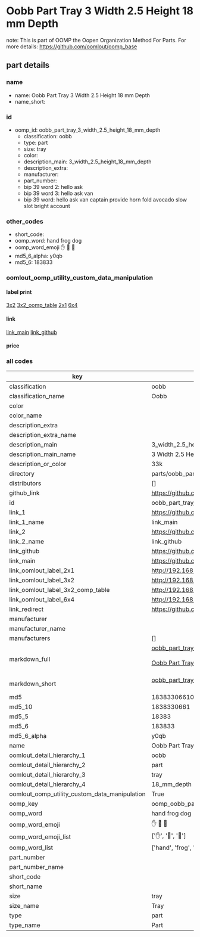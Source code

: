 # Oobb Part Tray 3 Width 2.5 Height 18 mm Depth  

note: This is part of OOMP the Oopen Organization Method For Parts. For more details: https://github.com/oomlout/oomp_base

##  part details
  







### name
* name: Oobb Part Tray 3 Width 2.5 Height 18 mm Depth
* name_short: 
### id
* oomp_id: oobb_part_tray_3_width_2.5_height_18_mm_depth
  * classification: oobb
  * type: part
  * size: tray
  * color: 
  * description_main: 3_width_2.5_height_18_mm_depth
  * description_extra: 
  * manufacturer: 
  * part_number: 
  * bip 39 word 2: hello ask
  * bip 39 word 3: hello ask van
  * bip 39 word: hello ask van captain provide horn fold avocado slow slot bright account

### other_codes
* short_code: 
* oomp_word: hand frog dog
* oomp_word_emoji :hand: :frog: :dog:
* md5_6_alpha: y0qb
* md5_6: 183833






### oomlout_oomp_utility_custom_data_manipulation
#### label print
[3x2](http://192.168.1.245:1112/?label=oomp%20y0qb)
[3x2_oomp_table](http://192.168.1.108:1112/?label=oomp%20y0qb)
[2x1](http://192.168.1.242:1112/?label=oomp%20y0qb)
[6x4](http://192.168.1.55:1112/?label=oomp%20y0qb)    

#### link

[link_main](https://github.com/oomlout/oomlout_oomp_version_1_messy/tree/main/parts/oobb_part_tray_3_width_2.5_height_18_mm_depth) [link_github](https://github.com/oomlout/oomlout_oomp_version_1_messy/tree/main/parts/oobb_part_tray_3_width_2.5_height_18_mm_depth)                             

#### price







### all codes 
| key | value |  
| --- | --- |  
| classification | oobb |  
| classification_name | Oobb |  
| color |  |  
| color_name |  |  
| description_extra |  |  
| description_extra_name |  |  
| description_main | 3_width_2.5_height_18_mm_depth |  
| description_main_name | 3 Width 2.5 Height 18 mm Depth |  
| description_or_color | 33k |  
| directory | parts/oobb_part_tray_3_width_2.5_height_18_mm_depth |  
| distributors | [] |  
| github_link | https://github.com/oomlout/oomlout_oomp_part_src/tree/main/parts/oobb_part_tray_3_width_2.5_height_18_mm_depth |  
| id | oobb_part_tray_3_width_2.5_height_18_mm_depth |  
| link_1 | https://github.com/oomlout/oomlout_oomp_version_1_messy/tree/main/parts/oobb_part_tray_3_width_2.5_height_18_mm_depth |  
| link_1_name | link_main |  
| link_2 | https://github.com/oomlout/oomlout_oomp_version_1_messy/tree/main/parts/oobb_part_tray_3_width_2.5_height_18_mm_depth |  
| link_2_name | link_github |  
| link_github | https://github.com/oomlout/oomlout_oomp_version_1_messy/tree/main/parts/oobb_part_tray_3_width_2.5_height_18_mm_depth |  
| link_main | https://github.com/oomlout/oomlout_oomp_version_1_messy/tree/main/parts/oobb_part_tray_3_width_2.5_height_18_mm_depth |  
| link_oomlout_label_2x1 | http://192.168.1.242:1112/?label=oomp%20y0qb |  
| link_oomlout_label_3x2 | http://192.168.1.245:1112/?label=oomp%20y0qb |  
| link_oomlout_label_3x2_oomp_table | http://192.168.1.108:1112/?label=oomp%20y0qb |  
| link_oomlout_label_6x4 | http://192.168.1.55:1112/?label=oomp%20y0qb |  
| link_redirect | https://github.com/oomlout/oomlout_oomp_version_1_messy/tree/main/parts/oobb_part_tray_3_width_2.5_height_18_mm_depth |  
| manufacturer |  |  
| manufacturer_name |  |  
| manufacturers | [] |  
| markdown_full | [oobb_part_tray_3_width_2.5_height_18_mm_depth](none)<br>[](none)<br>[Oobb Part Tray 3 Width 2.5 Height 18 Mm Depth](none)<br><br> |  
| markdown_short | [oobb_part_tray_3_width_2.5_height_18_mm_depth](none)<br><br> |  
| md5 | 18383306610feb51b6567223e2435356 |  
| md5_10 | 1838330661 |  
| md5_5 | 18383 |  
| md5_6 | 183833 |  
| md5_6_alpha | y0qb |  
| name | Oobb Part Tray 3 Width 2.5 Height 18 mm Depth |  
| oomlout_detail_hierarchy_1 | oobb |  
| oomlout_detail_hierarchy_2 | part |  
| oomlout_detail_hierarchy_3 | tray |  
| oomlout_detail_hierarchy_4 | 18_mm_depth |  
| oomlout_oomp_utility_custom_data_manipulation | True |  
| oomp_key | oomp_oobb_part_tray_3_width_2.5_height_18_mm_depth |  
| oomp_word | hand frog dog |  
| oomp_word_emoji | :hand: :frog: :dog: |  
| oomp_word_emoji_list | [':hand:', ':frog:', ':dog:'] |  
| oomp_word_list | ['hand', 'frog', 'dog'] |  
| part_number |  |  
| part_number_name |  |  
| short_code |  |  
| short_name |  |  
| size | tray |  
| size_name | Tray |  
| type | part |  
| type_name | Part |  
